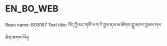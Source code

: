 # EN_BO_WEB
Repo name: BO8167
Text title: བོད་ཀྱི་མང་གཙོ་ལ་ག་རེ་བྱས་ནས་ཨ་ཚོགས་ཀླུ་མཁར་བྱམས་གལ་ཆེན་ཆགས་ཡོད།